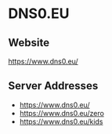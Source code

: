 # DNS0.EU

## Website
https://www.dns0.eu/

## Server Addresses
- https://www.dns0.eu/
- https://www.dns0.eu/zero
- https://www.dns0.eu/kids
